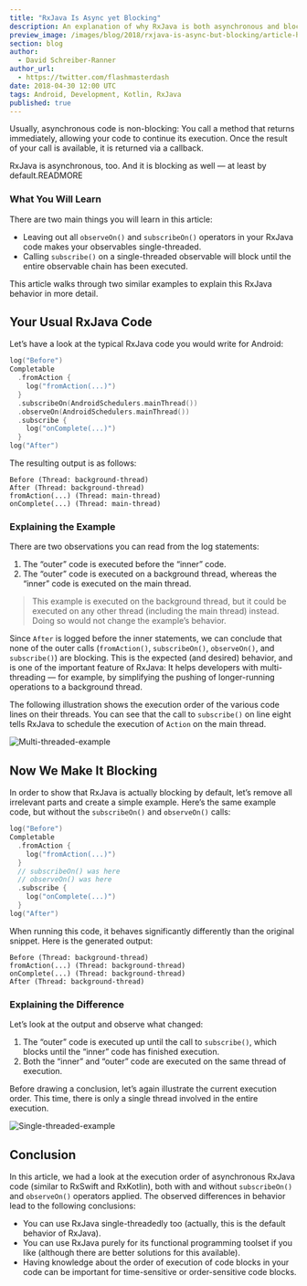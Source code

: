 ```yaml
---
title: "RxJava Is Async yet Blocking"
description: An explanation of why RxJava is both asynchronous and blocking.
preview_image: /images/blog/2018/rxjava-is-async-but-blocking/article-header.png
section: blog
author:
  - David Schreiber-Ranner
author_url:
  - https://twitter.com/flashmasterdash
date: 2018-04-30 12:00 UTC
tags: Android, Development, Kotlin, RxJava
published: true
---
```


Usually, asynchronous code is non-blocking: You call a method that returns immediately, allowing your code to continue its execution. Once the result of your call is available, it is returned via a callback.

RxJava is asynchronous, too. And it is blocking as well — at least by default.READMORE

### What You Will Learn

There are two main things you will learn in this article:

* Leaving out all `observeOn()` and `subscribeOn()` operators in your RxJava code makes your observables single-threaded.
* Calling `subscribe()` on a single-threaded observable will block until the entire observable chain has been executed.

This article walks through two similar examples to explain this RxJava behavior in more detail.

## Your Usual RxJava Code

Let’s have a look at the typical RxJava code you would write for Android:

```kotlin
log("Before")
Completable
  .fromAction {
    log("fromAction(...)")
  }
  .subscribeOn(AndroidSchedulers.mainThread())
  .observeOn(AndroidSchedulers.mainThread())
  .subscribe {
    log("onComplete(...)")
  }
log("After")
```

The resulting output is as follows:

```
Before (Thread: background-thread)
After (Thread: background-thread)
fromAction(...) (Thread: main-thread)
onComplete(...) (Thread: main-thread)
```

### Explaining the Example

There are two observations you can read from the log statements:

1. The “outer” code is executed before the “inner” code.
2. The “outer” code is executed on a background thread, whereas the “inner” code is executed on the main thread.

> This example is executed on the background thread, but it could be executed on any other thread (including the main thread) instead. Doing so would not change the example’s behavior.

Since `After` is logged before the inner statements, we can conclude that none of the outer calls (`fromAction()`, `subscribeOn()`, `observeOn()`, and `subscribe()`) are blocking. This is the expected (and desired) behavior, and is one of the important feature of RxJava: It helps developers with multi-threading — for example, by simplifying the pushing of longer-running operations to a background thread.

The following illustration shows the execution order of the various code lines on their threads. You can see that the call to `subscribe()` on line eight tells RxJava to schedule the execution of `Action` on the main thread.

![Multi-threaded-example](/images/blog/2018/rxjava-is-async-but-blocking/multi-threaded.png)


## Now We Make It Blocking

In order to show that RxJava is actually blocking by default, let’s remove all irrelevant parts and create a simple example. Here’s the same example code, but without the `subscribeOn()` and `observeOn()` calls:

```kotlin
log("Before")
Completable
  .fromAction {
    log("fromAction(...)")
  }
  // subscribeOn() was here
  // observeOn() was here
  .subscribe {
    log("onComplete(...)")
  }
log("After")
```

When running this code, it behaves significantly differently than the original snippet. Here is the generated output:

```
Before (Thread: background-thread)
fromAction(...) (Thread: background-thread)
onComplete(...) (Thread: background-thread)
After (Thread: background-thread)
```

### Explaining the Difference

Let’s look at the output and observe what changed:

1. The “outer” code is executed up until the call to `subscribe()`, which blocks until the “inner” code has finished execution.
2. Both the “inner” and “outer” code are executed on the same thread of execution.

Before drawing a conclusion, let’s again illustrate the current execution order. This time, there is only a single thread involved in the entire execution.

![Single-threaded-example](/images/blog/2018/rxjava-is-async-but-blocking/single-threaded.png)

## Conclusion

In this article, we had a look at the execution order of asynchronous RxJava code (similar to RxSwift and RxKotlin), both with and without `subscribeOn()` and `observeOn()` operators applied. The observed differences in behavior lead to the following conclusions:

* You can use RxJava single-threadedly too (actually, this is the default behavior of RxJava).
* You can use RxJava purely for its functional programming toolset if you like (although there are better solutions for this available).
* Having knowledge about the order of execution of code blocks in your code can be important for time-sensitive or order-sensitive code blocks.

